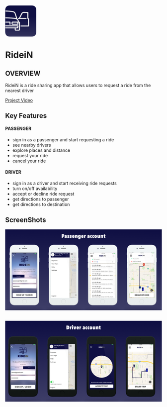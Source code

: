 <img src="https://github.com/mohammed-fawzi/RideiN/blob/master/screenshots/app-icon.png"  width="100" height="100" /> <img>
# RideiN  

## OVERVIEW
RideiN is a ride sharing app that allows users to request a ride from the nearest driver

 [Project Video](https://youtu.be/0eOfMvR1z2U) 


## Key Features
#### PASSENGER
- sign in as a passenger and start requesting a ride 
- see nearby drivers
- explore places and distance 
- request your ride
- cancel your ride
#### DRIVER
- sign in as a driver and start receiving ride requests
- turn on/off availability 
- accept or decline ride request
-	get directions to passenger
- get directions to destination 


## ScreenShots

<img src="https://github.com/mohammed-fawzi/RideiN/blob/master/screenshots/passenger.png" /> <img> 

<img src="https://github.com/mohammed-fawzi/RideiN/blob/master/screenshots/driver.png"  /> <img> 

